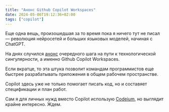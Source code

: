 ```yaml
---
title: "Анонс Github Copilot Workspaces"
date: 2024-05-06T19:12:36+02:00
tags: ["copilot"]
---
```

Еще одна вещь, произошедшая за то время пока я ничего тут не писал &mdash; революция нейросетей и больших языковых моделей, начиная с ChatGPT.

На днях случился [анонс](https://github.blog/2024-04-29-github-copilot-workspace/) очередного шага на пути к технологической сингулярности, а именно Github Copilot Workspaces.

Если вкратце, то эта штука позволит командам программистов еще быстрее разрабатывать приложения в общем рабочем пространстве.

Copilot здесь уже не только помогает писать код, но и составяет спецификации и план работ.

Сам я для личных нужд вместо Copilot использую [Codeium](https://codeium.com/), но выглядит крайне интересно. Ждем.